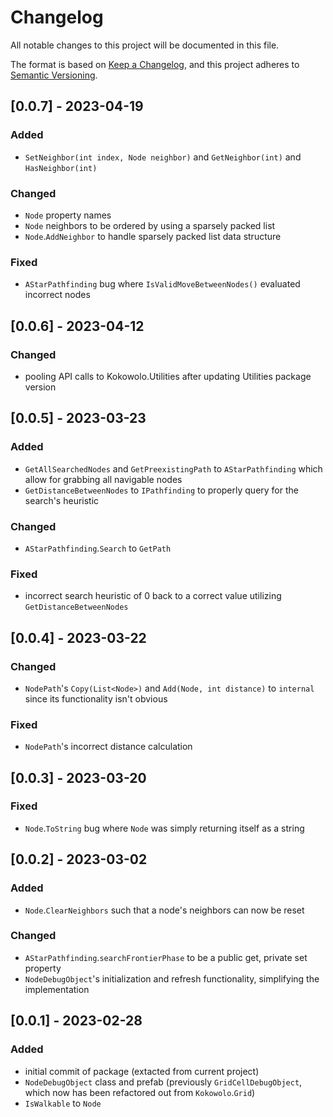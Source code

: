 # Changelog
All notable changes to this project will be documented in this file.

The format is based on [Keep a Changelog](https://keepachangelog.com/en/1.0.0/),
and this project adheres to [Semantic Versioning](https://semver.org/spec/v2.0.0.html).

## [0.0.7] - 2023-04-19
### Added
* `SetNeighbor(int index, Node neighbor)` and `GetNeighbor(int)` and `HasNeighbor(int)`
### Changed
* `Node` property names
* `Node` neighbors to be ordered by using a sparsely packed list
* `Node`.`AddNeighbor` to handle sparsely packed list data structure
### Fixed
* `AStarPathfinding` bug where `IsValidMoveBetweenNodes()` evaluated incorrect nodes

## [0.0.6] - 2023-04-12
### Changed
* pooling API calls to Kokowolo.Utilities after updating Utilities package version

## [0.0.5] - 2023-03-23
### Added
* `GetAllSearchedNodes` and `GetPreexistingPath` to `AStarPathfinding` which allow for grabbing all navigable nodes
* `GetDistanceBetweenNodes` to `IPathfinding` to properly query for the search's heuristic
### Changed
* `AStarPathfinding`.`Search` to `GetPath`
### Fixed
* incorrect search heuristic of 0 back to a correct value utilizing `GetDistanceBetweenNodes`

## [0.0.4] - 2023-03-22
### Changed
* `NodePath`'s `Copy(List<Node>)` and `Add(Node, int distance)` to `internal` since its functionality isn't obvious
### Fixed
* `NodePath`'s incorrect distance calculation

## [0.0.3] - 2023-03-20
### Fixed
* `Node`.`ToString` bug where `Node` was simply returning itself as a string

## [0.0.2] - 2023-03-02
### Added
* `Node`.`ClearNeighbors` such that a node's neighbors can now be reset
### Changed 
* `AStarPathfinding`.`searchFrontierPhase` to be a public get, private set property
* `NodeDebugObject`'s initialization and refresh functionality, simplifying the implementation

## [0.0.1] - 2023-02-28
### Added
* initial commit of package (extacted from current project)
* `NodeDebugObject` class and prefab (previously `GridCellDebugObject`, which now has been refactored out from `Kokowolo`.`Grid`)
* `IsWalkable` to `Node`